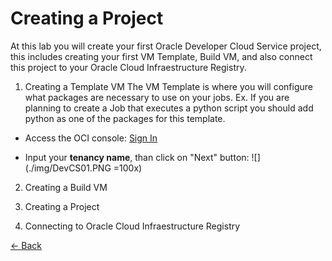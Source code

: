 # Creating a Project

At this lab you will create your first Oracle Developer Cloud Service project, this includes creating your first VM Template, Build VM, and also connect this project to your Oracle Cloud Infraestructure Registry.

1. Creating a Template VM
The VM Template is where you will configure what packages are necessary to use on your jobs. Ex. If you are planning to create a Job that executes a python script you should add python as one of the packages for this template.

* Access the OCI console:
[Sign In](https://www.oracle.com/cloud/sign-in.html)

* Input your **tenancy name**, than click on "Next" button:
![](./img/DevCS01.PNG =100x)





2. Creating a Build VM

3. Creating a Project

4. Connecting to Oracle Cloud Infraestructure Registry


[<- Back](../README.md)